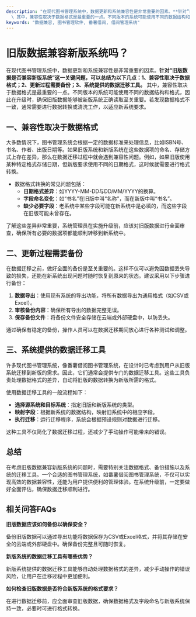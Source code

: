 ```yaml
---
description: "在现代图书管理系统中，数据更新和系统兼容性是非常重要的因素。**针对“旧版数据是否兼容新版系统”这一关键问题，可以总结为以下几点：1、兼容性取决于数据格式；2、更新过程需要备份；3、系统提供的数据迁移工具。**\
  \ 其中，兼容性取决于数据格式是最重要的一点。不同版本的系统可能使用不同的数据结构和格式，因此在升级时，确保旧版数据能够被新版系统正确读取至关重要。若发现数据格式不一致，通常需要进行数据转换或清洗工作，以适应新系统要求。"
keywords: "数据兼容, 图书管理软件, 番薯借阅, 借阅管理系统"
---
```

# 旧版数据兼容新版系统吗？

在现代图书管理系统中，数据更新和系统兼容性是非常重要的因素。**针对“旧版数据是否兼容新版系统”这一关键问题，可以总结为以下几点：1、兼容性取决于数据格式；2、更新过程需要备份；3、系统提供的数据迁移工具。** 其中，兼容性取决于数据格式是最重要的一点。不同版本的系统可能使用不同的数据结构和格式，因此在升级时，确保旧版数据能够被新版系统正确读取至关重要。若发现数据格式不一致，通常需要进行数据转换或清洗工作，以适应新系统要求。

## **一、兼容性取决于数据格式**

大多数情况下，图书管理系统会根据一定的数据标准来处理信息，比如ISBN号、书名、作者、出版日期等。如果旧版系统和新版系统在这些数据项的命名、存储方式上存在差异，那么在数据迁移过程中就会遇到兼容性问题。例如，如果旧版使用某种特定格式存储日期，但新版要求使用不同的日期格式，这时候就需要进行格式转换。

- 数据格式转换的常见问题包括：
  - **日期格式差异**：如YYYY-MM-DD与DD/MM/YYYY的换算。
  - **字段命名变化**：如“书名”在旧版中叫“名称”，而在新版中叫“书名”。
  - **缺少必要字段**：老系统中某些字段可能在新系统中是必填的，而这些字段在旧版可能未曾存在。
  
了解这些差异非常重要，系统管理员在实施升级前，应该对旧版数据进行全面审查，确保所有必要的数据项都能顺利转移到新系统中。

## **二、更新过程需要备份**

在数据迁移之前，做好全面的备份是至关重要的。这样不仅可以避免因数据丢失导致的损失，还能在新系统出现问题时随时恢复到原来的状态。建议采用以下步骤进行备份：

1. **数据导出**：使用现有系统的导出功能，将所有数据导出为通用格式（如CSV或Excel）。
2. **审核备份内容**：确保所有导出的数据完整无误。
3. **保存备份文件**：将备份文件安全存储在云端或外部硬盘中，以防丢失。

通过确保有稳定的备份，操作人员可以在数据迁移期间放心进行各种测试和调整。

## **三、系统提供的数据迁移工具**

许多现代图书管理系统，像番薯借阅图书管理系统，在设计时已考虑到用户从旧版系统迁移到新版的需求。因此，它们通常会提供专门的数据迁移工具。这些工具负责处理数据格式的差异，自动将旧版的数据转换为新版所需的格式。

使用数据迁移工具的一般流程如下：

- **选择源系统和目标系统**：指定旧版和新版系统的类型。
- **映射字段**：根据新系统的数据结构，映射旧系统中的相应字段。
- **执行迁移**：运行迁移程序，系统会根据预设规则对数据进行迁移。

这种工具不仅简化了数据迁移过程，还减少了手动操作可能带来的错误。

## **总结**

在考虑旧版数据兼容新版系统的问题时，需要特别关注数据格式、备份措施以及系统的迁移工具。一个合适的图书管理系统，如番薯借阅图书管理系统，不仅可以实现高效的数据兼容性，还能为用户提供便利的管理体验。在系统升级前，一定要做好全面评估，确保数据迁移顺利进行。

## 相关问答FAQs

**旧版数据应该如何备份以确保安全？**

备份旧版数据可以通过导出功能将数据保存为CSV或Excel格式，并将其存储在安全的云端或外部硬盘中。确保备份完整且可随时恢复。

**新版系统的数据迁移工具有哪些优势？**

新版系统提供的数据迁移工具能够自动处理数据格式的差异，减少手动操作的错误风险，让用户在迁移过程中更加便利。

**如何检查旧版数据是否符合新版系统的格式要求？**

在进行数据迁移前，应全面审查旧版数据，确保数据格式及字段命名与新版系统保持一致，必要时可进行格式转换。
